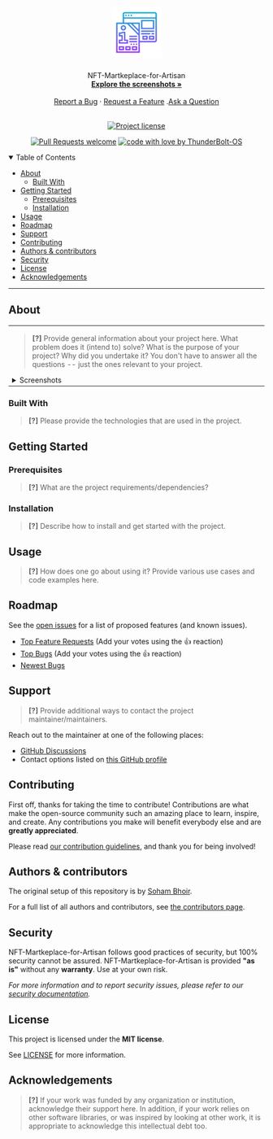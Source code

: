 <h1 align="center">
  <a href="https://github.com/ThunderBolt-OS/NFT-Marketplace-for-Artisan">
    <!-- Please provide path to your logo here -->
    <img src="docs/images/logo.svg" alt="Logo" width="100" height="100">
  </a>
</h1>

<div align="center">
  NFT-Martkeplace-for-Artisan
  <br />
  <a href="#about"><strong>Explore the screenshots »</strong></a>
  <br />
  <br />
  <a href="https://github.com/ThunderBolt-OS/NFT-Marketplace-for-Artisan/issues/new?assignees=&labels=bug&template=01_BUG_REPORT.md&title=bug%3A+">Report a Bug</a>
  ·
  <a href="https://github.com/ThunderBolt-OS/NFT-Marketplace-for-Artisan/issues/new?assignees=&labels=enhancement&template=02_FEATURE_REQUEST.md&title=feat%3A+">Request a Feature</a>
  .<a href="https://github.com/ThunderBolt-OS/NFT-Marketplace-for-Artisan/discussions">Ask a Question</a>
</div>

<div align="center">
<br />

[![Project license](https://img.shields.io/github/license/ThunderBolt-OS/NFT-Marketplace-for-Artisan.svg?style=flat-square)](LICENSE)

[![Pull Requests welcome](https://img.shields.io/badge/PRs-welcome-ff69b4.svg?style=flat-square)](https://github.com/ThunderBolt-OS/NFT-Marketplace-for-Artisan/issues?q=is%3Aissue+is%3Aopen+label%3A%22help+wanted%22)
[![code with love by ThunderBolt-OS](https://img.shields.io/badge/%3C%2F%3E%20with%20%E2%99%A5%20by-ThunderBolt-OS-ff1414.svg?style=flat-square)](https://github.com/ThunderBolt-OS)

</div>

<details open="open">
<summary>Table of Contents</summary>

- [About](#about)
  - [Built With](#built-with)
- [Getting Started](#getting-started)
  - [Prerequisites](#prerequisites)
  - [Installation](#installation)
- [Usage](#usage)
- [Roadmap](#roadmap)
- [Support](#support)
- [Contributing](#contributing)
- [Authors & contributors](#authors--contributors)
- [Security](#security)
- [License](#license)
- [Acknowledgements](#acknowledgements)

</details>

---

## About

<table><tr><td>

> **[?]**
> Provide general information about your project here.
> What problem does it (intend to) solve?
> What is the purpose of your project?
> Why did you undertake it?
> You don't have to answer all the questions -- just the ones relevant to your project.

<details>
<summary>Screenshots</summary>
<br>

> **[?]**
> Please provide your screenshots here.

|                               Home Page                               |                               Login Page                               |
| :-------------------------------------------------------------------: | :--------------------------------------------------------------------: |
| <img src="docs/images/screenshot.png" title="Home Page" width="100%"> | <img src="docs/images/screenshot.png" title="Login Page" width="100%"> |

</details>

</td></tr></table>

### Built With

> **[?]**
> Please provide the technologies that are used in the project.

## Getting Started

### Prerequisites

> **[?]**
> What are the project requirements/dependencies?

### Installation

> **[?]**
> Describe how to install and get started with the project.

## Usage

> **[?]**
> How does one go about using it?
> Provide various use cases and code examples here.

## Roadmap

See the [open issues](https://github.com/ThunderBolt-OS/NFT-Marketplace-for-Artisan/issues) for a list of proposed features (and known issues).

- [Top Feature Requests](https://github.com/ThunderBolt-OS/NFT-Marketplace-for-Artisan/issues?q=label%3Aenhancement+is%3Aopen+sort%3Areactions-%2B1-desc) (Add your votes using the 👍 reaction)
- [Top Bugs](https://github.com/ThunderBolt-OS/NFT-Marketplace-for-Artisan/issues?q=is%3Aissue+is%3Aopen+label%3Abug+sort%3Areactions-%2B1-desc) (Add your votes using the 👍 reaction)
- [Newest Bugs](https://github.com/ThunderBolt-OS/NFT-Marketplace-for-Artisan/issues?q=is%3Aopen+is%3Aissue+label%3Abug)

## Support

> **[?]**
> Provide additional ways to contact the project maintainer/maintainers.

Reach out to the maintainer at one of the following places:

- [GitHub Discussions](https://github.com/ThunderBolt-OS/NFT-Marketplace-for-Artisan/discussions)
- Contact options listed on [this GitHub profile](https://github.com/ThunderBolt-OS)


## Contributing

First off, thanks for taking the time to contribute! Contributions are what make the open-source community such an amazing place to learn, inspire, and create. Any contributions you make will benefit everybody else and are **greatly appreciated**.


Please read [our contribution guidelines](docs/CONTRIBUTING.md), and thank you for being involved!

## Authors & contributors

The original setup of this repository is by [Soham Bhoir](https://github.com/ThunderBolt-OS).

For a full list of all authors and contributors, see [the contributors page](https://github.com/ThunderBolt-OS/NFT-Marketplace-for-Artisan/contributors).

## Security

NFT-Martkeplace-for-Artisan follows good practices of security, but 100% security cannot be assured.
NFT-Martkeplace-for-Artisan is provided **"as is"** without any **warranty**. Use at your own risk.

_For more information and to report security issues, please refer to our [security documentation](docs/SECURITY.md)._

## License

This project is licensed under the **MIT license**.

See [LICENSE](LICENSE) for more information.

## Acknowledgements

> **[?]**
> If your work was funded by any organization or institution, acknowledge their support here.
> In addition, if your work relies on other software libraries, or was inspired by looking at other work, it is appropriate to acknowledge this intellectual debt too.
